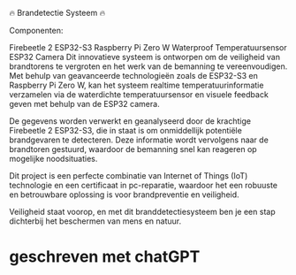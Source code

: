 🔥 Brandetectie Systeem 🔥

Componenten:

Firebeetle 2 ESP32-S3
Raspberry Pi Zero W
Waterproof Temperatuursensor
ESP32 Camera
Dit innovatieve systeem is ontworpen om de veiligheid van brandtorens te vergroten en het werk van de bemanning te vereenvoudigen. Met behulp van geavanceerde technologieën zoals de ESP32-S3 en Raspberry Pi Zero W, kan het systeem realtime temperatuurinformatie verzamelen via de waterdichte temperatuursensor en visuele feedback geven met behulp van de ESP32 camera.

De gegevens worden verwerkt en geanalyseerd door de krachtige Firebeetle 2 ESP32-S3, die in staat is om onmiddellijk potentiële brandgevaren te detecteren. Deze informatie wordt vervolgens naar de brandtoren gestuurd, waardoor de bemanning snel kan reageren op mogelijke noodsituaties.

Dit project is een perfecte combinatie van Internet of Things (IoT) technologie en een certificaat in pc-reparatie, waardoor het een robuuste en betrouwbare oplossing is voor brandpreventie en veiligheid.

Veiligheid staat voorop, en met dit branddetectiesysteem ben je een stap dichterbij het beschermen van mens en natuur.

# geschreven met chatGPT


